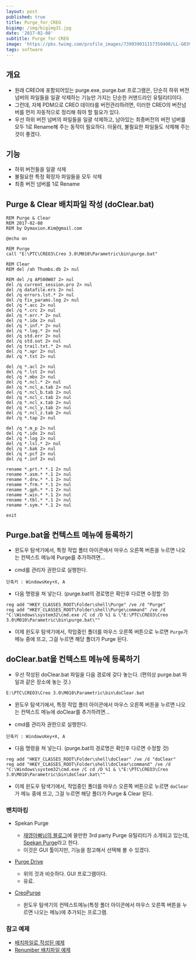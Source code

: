 ```yaml
---
layout: post
published: true
title: Purge_for_CREO
bigimg: /img/bigimg31.jpg
date: '2017-02-08'
subtitle: Purge for CREO
image: 'https://pbs.twimg.com/profile_images/739939031157350400/LL-G039B.jpg'
tags: software
---
```



## 개요
* 원래 CREO에 포함되어있는 purge.exe, purge.bat 프로그램은, 단순히 하위 버전넘버의 파일들을 일괄 삭제하는 기능만 가지는 단순한 커맨드라인 유틸리티이다.
* 그런데, 자체 PDM으로 CREO 데이타를 버전관리하려면, 이러한 CREO의 버전넘버를 먼저 자동적으로 정리해 줘야 할 필요가 있다.
* 우선 하위 버전 넘버의 파일들을 일괄 삭제하고, 남아있는 최종버전의 버전 넘버를 모두 1로 Rename해 주는 동작이 필요하다.  아울러, 불필요한 파일들도 삭제해 주는 것이 좋겠다.

## 기능
* 하위 버전들을 일괄 삭제
* 불필요한 특정 확장자 파일들을 모두 삭제
* 최종 버전 넘버를 1로 Rename


## Purge & Clear 배치파일 작성 (doClear.bat)

```
REM Purge & Clear
REM 2017-02-08
REM by Dymaxion.Kim@gmail.com

@echo on

REM Purge
call "E:\PTC\CREO3\Creo 3.0\M010\Parametric\bin\purge.bat"

REM Clear
REM del /ah Thumbs.db 2> nul

REM del /q APS00W07 2> nul
del /q current_session.pro 2> nul
del /q datafile.ers 2> nul
del /q errors.lst.* 2> nul
del /q fix_params.log 2> nul
del /q *.acc 2> nul
del /q *.crc 2> nul
del /q *.err.* 2> nul
del /q *.idx 2> nul
del /q *.inf.* 2> nul
del /q *.log.* 2> nul
del /q std.err 2> nul
del /q std.out 2> nul
del /q trail.txt.* 2> nul
del /q *.xpr 2> nul
del /q *.tst 2> nul

del /q *.acl 2> nul
del /q *.lst 2> nul
del /q *.mbx 2> nul
del /q *.ncl.* 2> nul
del /q *.ncl_a.tab 2> nul
del /q *.ncl_b.tab 2> nul
del /q *.ncl_c.tab 2> nul
del /q *.ncl_x.tab 2> nul
del /q *.ncl_y.tab 2> nul
del /q *.ncl_z.tab 2> nul
del /q *.tap 2> nul

del /q *.m_p 2> nul
del /q *.idx 2> nul
del /q *.log 2> nul
del /q *.lsl.* 2> nul
del /q *.bak 2> nul
del /q *.pcf 2> nul
del /q *.inf 2> nul

rename *.prt.* *.1 2> nul
rename *.asm.* *.1 2> nul
rename *.drw.* *.1 2> nul
rename *.frm.* *.1 2> nul
rename *.gph.* *.1 2> nul
rename *.win.* *.1 2> nul
rename *.tbl.* *.1 2> nul
rename *.sym.* *.1 2> nul

exit
```


## Purge.bat을 컨텍스트 메뉴에 등록하기

* 윈도우 탐색기에서, 특정 작업 폴터 아이콘에서 마우스 오른쪽 버튼을 누르면 나오는 컨텍스트 메뉴에 Purge를 추가하려면...

* cmd를 관리자 권한으로 실행한다.

```
단축키 : WindowsKey+X, A
```

* 다음 명령을 쳐 넣는다. (purge.bat의 경로명은 확인후 다르면 수정할 것)

```
reg add "HKEY_CLASSES_ROOT\Folder\shell\Purge" /ve /d "Purge"
reg add "HKEY_CLASSES_ROOT\Folder\shell\Purge\command" /ve /d "C:\Windows\system32\cmd.exe /C cd /D %1 & \"E:\PTC\CREO3\Creo 3.0\M010\Parametric\bin\purge.bat\""
```

* 이제 윈도우 탐색기에서, 작업중인 폴더를 마우스 오른쪽 버튼으로 누르면 `Purge`가 메뉴 중에 뜨고, 그걸 누르면 해당 폴더가 Purge 된다.


## doClear.bat을 컨텍스트 메뉴에 등록하기

* 우선 작성된 doClear.bat 파일을 다음 경로에 갖다 놓는다. (편의상 purge.bat 파일과 같은 장소에 놓는 것.)

```
E:\PTC\CREO3\Creo 3.0\M010\Parametric\bin\doClear.bat
```

* 윈도우 탐색기에서, 특정 작업 폴터 아이콘에서 마우스 오른쪽 버튼을 누르면 나오는 컨텍스트 메뉴에 doClear를 추가하려면...

* cmd를 관리자 권한으로 실행한다.

```
단축키 : WindowsKey+X, A
```

* 다음 명령을 쳐 넣는다. (purge.bat의 경로명은 확인후 다르면 수정할 것)

```
reg add "HKEY_CLASSES_ROOT\Folder\shell\doClear" /ve /d "doClear"
reg add "HKEY_CLASSES_ROOT\Folder\shell\doClear\command" /ve /d "C:\Windows\system32\cmd.exe /C cd /D %1 & \"E:\PTC\CREO3\Creo 3.0\M010\Parametric\bin\doClear.bat\""
```

* 이제 윈도우 탐색기에서, 작업중인 폴더를 마우스 오른쪽 버튼으로 누르면 `doClear`가 메뉴 중에 뜨고, 그걸 누르면 해당 폴더가 Purge & Clear 된다.



### 밴치마킹
* Spekan Purge
  - [재영아빠님의 블로그](http://proe.tistory.com/485)에 쓸만한 3rd party Purge 유틸리티가 소개되고 있는데, [Spekan Purge](http://innotiv-spekan-purge-tool.software.informer.com/)라고 한다.
  - 이것은 GUI 툴이지만, 기능을 참고해서 선택해 볼 수 있겠다.

* [Purge Drive](http://www.wascotech.com/purgedrive/)
  - 위의 것과 비슷하다.  GUI 프로그램이다.
  - 유료.

* [CreoPurge](http://www.proesite.com/newframe.htm?/UTIL/creopurge.htm)
  - 윈도우 탐색기의 컨텍스트메뉴(특정 폴더 아이콘에서 마우스 오른쪽 버튼을 누르면 나오는 메뉴)에 추가되는 프로그램.
  
### 참고 예제
* [배치파일로 작성된 예제](https://www.ptcusercommunity.com/thread/130102)
* [Renumber 배치파일 예제](http://www.sharptechdesign.com/Utilities/Renumber_Bat.htm)